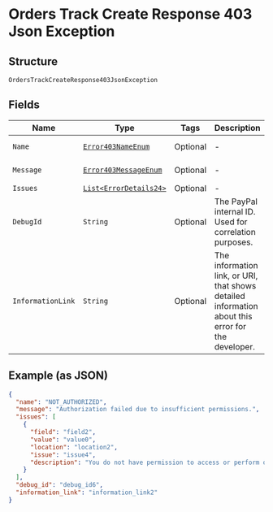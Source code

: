 
# Orders Track Create Response 403 Json Exception

## Structure

`OrdersTrackCreateResponse403JsonException`

## Fields

| Name | Type | Tags | Description | Getter | Setter |
|  --- | --- | --- | --- | --- | --- |
| `Name` | [`Error403NameEnum`](../../doc/models/error-403-name-enum.md) | Optional | - | Error403NameEnum getName() | setName(Error403NameEnum name) |
| `Message` | [`Error403MessageEnum`](../../doc/models/error-403-message-enum.md) | Optional | - | Error403MessageEnum getMessageField() | setMessageField(Error403MessageEnum messageField) |
| `Issues` | [`List<ErrorDetails24>`](../../doc/models/error-details-24.md) | Optional | - | List<ErrorDetails24> getIssues() | setIssues(List<ErrorDetails24> issues) |
| `DebugId` | `String` | Optional | The PayPal internal ID. Used for correlation purposes. | String getDebugId() | setDebugId(String debugId) |
| `InformationLink` | `String` | Optional | The information link, or URI, that shows detailed information about this error for the developer. | String getInformationLink() | setInformationLink(String informationLink) |

## Example (as JSON)

```json
{
  "name": "NOT_AUTHORIZED",
  "message": "Authorization failed due to insufficient permissions.",
  "issues": [
    {
      "field": "field2",
      "value": "value0",
      "location": "location2",
      "issue": "issue4",
      "description": "You do not have permission to access or perform operations on this resource."
    }
  ],
  "debug_id": "debug_id6",
  "information_link": "information_link2"
}
```

